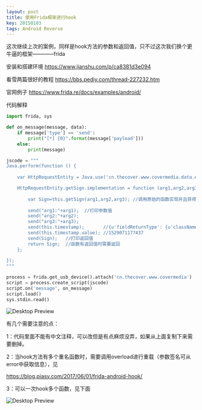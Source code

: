 ```yaml
---
layout: post
title: 使用Frida框架进行hook
key: 20150103
tags: Android Reverse
---
```

这次继续上次的案例，同样是hook方法的参数和返回值，只不过这次我们换个更牛逼的框架————frida

安装和搭建环境 https://www.jianshu.com/p/ca8381d3e094

看雪两篇很好的教程 https://bbs.pediy.com/thread-227232.htm

官网例子 https://www.frida.re/docs/examples/android/

代码解释

```python
import frida, sys

def on_message(message, data):
    if message['type'] == 'send':
        print("[*] {0}".format(message['payload']))
    else:
        print(message)

jscode = """
Java.perform(function () {
    
    var HttpRequestEntity = Java.use('cn.thecover.www.covermedia.data.entity.HttpRequestEntity');//要hook的类名完整路径

    HttpRequestEntity.getSign.implementation = function (arg1,arg2,arg3) { // 重写要hook的方法getSign，当有多个重名函数时需要重载，function括号为函数的参数个数
       
        var Sign=this.getSign(arg1,arg2,arg3); //调用原始的函数实现并且获得返回值，如果不写的话我们下面的代码会全部替换原函数
       
        send("arg1:"+arg1);  //打印参数值
        send("arg2:"+arg2);
        send("arg3:"+arg3);
        send(this.timestamp);       //{u'fieldReturnType': {u'className': u'java.lang.String', u'type': u'pointer', u'name': u'Ljava/lang/String;', u'size': 1}, u'fieldType': 2, u'value': u'1529071177437'}
        send(this.timestamp.value); //1529071177437
        send(Sign);   //打印返回值
        return Sign;  //函数有返回值时需要返回
    };
    
});
"""

process = frida.get_usb_device().attach('cn.thecover.www.covermedia')
script = process.create_script(jscode)
script.on('message', on_message)
script.load()
sys.stdin.read()
```
![Desktop Preview](https://raw.githubusercontent.com/la0s/la0s.github.io/master/screenshots/20180621.1.png)

有几个需要注意的点：

1：代码里面不能有中文注释，可以改但是有点麻烦没弄，如果从上面复制下来需要删掉。

2：当hook方法有多个重名函数时，需要调用overload进行重载（参数签名可从error中获取信息），见

https://blog.piasy.com/2017/06/01/frida-android-hook/

3：可以一次hook多个函数，见下面

![Desktop Preview](https://raw.githubusercontent.com/la0s/la0s.github.io/master/screenshots/20180621.2.png)
